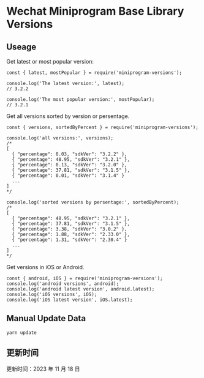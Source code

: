 
# Wechat Miniprogram Base Library Versions

## Useage

Get latest or most popular version:

```;
const { latest, mostPopular } = require('miniprogram-versions');

console.log('The latest version:', latest);
// 3.2.2

console.log('The most popular version:', mostPopular);
// 3.2.1

```

Get all versions sorted by version or persentage.

```
const { versions, sortedByPercent } = require('miniprogram-versions');

console.log('all versions:', versions);
/*
[
  { "percentage": 0.03, "sdkVer": "3.2.2" },
  { "percentage": 48.95, "sdkVer": "3.2.1" },
  { "percentage": 0.13, "sdkVer": "3.2.0" },
  { "percentage": 37.81, "sdkVer": "3.1.5" },
  { "percentage": 0.01, "sdkVer": "3.1.4" }
  ...
]
*/

console.log('sorted versions by persentage:', sortedByPercent);
/*
[
  { "percentage": 48.95, "sdkVer": "3.2.1" },
  { "percentage": 37.81, "sdkVer": "3.1.5" },
  { "percentage": 3.38, "sdkVer": "3.0.2" },
  { "percentage": 1.88, "sdkVer": "2.33.0" },
  { "percentage": 1.31, "sdkVer": "2.30.4" }
  ...
]
*/
```

Get versions in iOS or Android.

```
const { android, iOS } = require('miniprogram-versions');
console.log('android versions', android);
console.log('android latest version', android.latest);
console.log('iOS versions', iOS);
console.log('iOS latest version', iOS.latest);
```

## Manual Update Data

```
yarn update
```

## 更新时间

更新时间：2023 年 11 月 18 日
